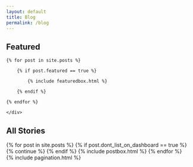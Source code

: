 ```yaml
---
layout: default
title: Blog
permalink: /blog
---
```



<!-- Featured
================================================== -->
<section class="featured-posts">
    <div class="section-title">
        <h2><span>Featured</span></h2>
    </div>
    <div class="row">

    {% for post in site.posts %}

        {% if post.featured == true %}

            {% include featuredbox.html %}

        {% endif %}

    {% endfor %}

    </div>
</section>

<!-- Posts Index
================================================== -->
<section class="recent-posts">
    <div class="section-title">
        <h2><span>All Stories</span></h2>
    </div>
    <div class="row listrecent">
        {% for post in site.posts %}
            {% if post.dont_list_on_dashboard == true %}
                    {% continue %}
                {% endif %}
            {% include postbox.html %}
        {% endfor %}
    </div>
</section>

<!-- Pagination
================================================== -->
<div class="bottompagination">
<div class="pointerup"><i class="fa fa-caret-up"></i></div>
<span class="navigation" role="navigation">
    {% include pagination.html %}
</span>
</div>

